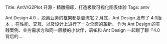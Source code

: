 Title: AntV/G2Plot 开源 - 精雕细琢，打造极致可视化图表体验
Tags: antv

Ant Design 4.0 ，脱离业务的框架都是耍流氓 2 月底，Ant Design 发布了 4.0版本 ，在性能、交互、以及设计上进行了一次全面的革新。 作为 Ant Design 的实践案例、业务需求方和同一层楼的小伙伴，语雀和 Ant Design 一起聊了聊「4.0 背后的…